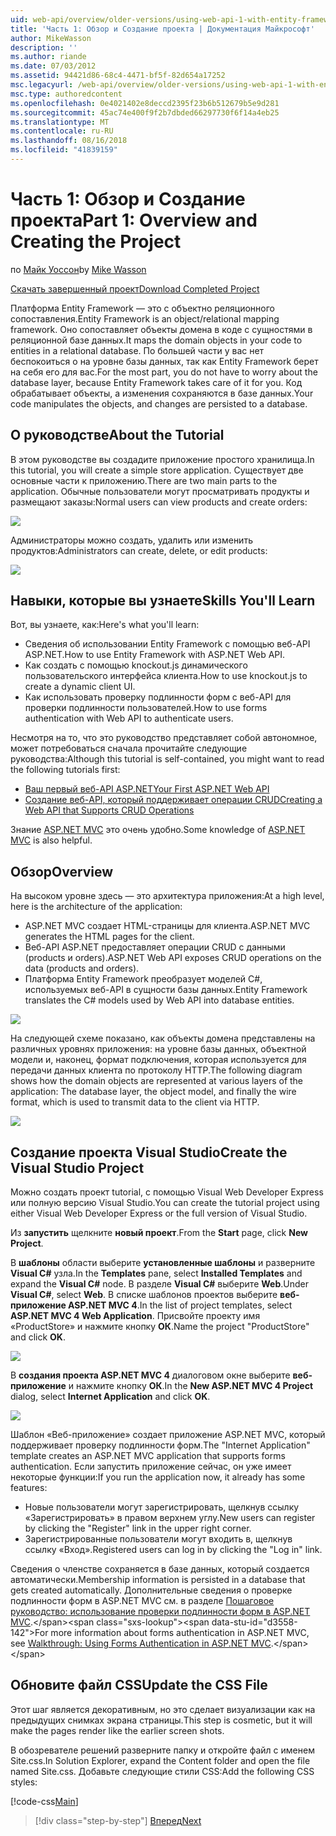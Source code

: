 ```yaml
---
uid: web-api/overview/older-versions/using-web-api-1-with-entity-framework-5/using-web-api-with-entity-framework-part-1
title: 'Часть 1: Обзор и Создание проекта | Документация Майкрософт'
author: MikeWasson
description: ''
ms.author: riande
ms.date: 07/03/2012
ms.assetid: 94421d86-68c4-4471-bf5f-82d654a17252
msc.legacyurl: /web-api/overview/older-versions/using-web-api-1-with-entity-framework-5/using-web-api-with-entity-framework-part-1
msc.type: authoredcontent
ms.openlocfilehash: 0e4021402e8deccd2395f23b6b512679b5e9d281
ms.sourcegitcommit: 45ac74e400f9f2b7dbded66297730f6f14a4eb25
ms.translationtype: MT
ms.contentlocale: ru-RU
ms.lasthandoff: 08/16/2018
ms.locfileid: "41839159"
---
```

<a name="part-1-overview-and-creating-the-project"></a><span data-ttu-id="d3558-102">Часть 1: Обзор и Создание проекта</span><span class="sxs-lookup"><span data-stu-id="d3558-102">Part 1: Overview and Creating the Project</span></span>
====================
<span data-ttu-id="d3558-103">по [Майк Уоссон](https://github.com/MikeWasson)</span><span class="sxs-lookup"><span data-stu-id="d3558-103">by [Mike Wasson](https://github.com/MikeWasson)</span></span>

[<span data-ttu-id="d3558-104">Скачать завершенный проект</span><span class="sxs-lookup"><span data-stu-id="d3558-104">Download Completed Project</span></span>](http://code.msdn.microsoft.com/ASP-NET-Web-API-with-afa30545)

<span data-ttu-id="d3558-105">Платформа Entity Framework — это с объектно реляционного сопоставления.</span><span class="sxs-lookup"><span data-stu-id="d3558-105">Entity Framework is an object/relational mapping framework.</span></span> <span data-ttu-id="d3558-106">Оно сопоставляет объекты домена в коде с сущностями в реляционной базе данных.</span><span class="sxs-lookup"><span data-stu-id="d3558-106">It maps the domain objects in your code to entities in a relational database.</span></span> <span data-ttu-id="d3558-107">По большей части у вас нет беспокоиться о на уровне базы данных, так как Entity Framework берет на себя его для вас.</span><span class="sxs-lookup"><span data-stu-id="d3558-107">For the most part, you do not have to worry about the database layer, because Entity Framework takes care of it for you.</span></span> <span data-ttu-id="d3558-108">Код обрабатывает объекты, а изменения сохраняются в базе данных.</span><span class="sxs-lookup"><span data-stu-id="d3558-108">Your code manipulates the objects, and changes are persisted to a database.</span></span>

## <a name="about-the-tutorial"></a><span data-ttu-id="d3558-109">О руководстве</span><span class="sxs-lookup"><span data-stu-id="d3558-109">About the Tutorial</span></span>

<span data-ttu-id="d3558-110">В этом руководстве вы создадите приложение простого хранилища.</span><span class="sxs-lookup"><span data-stu-id="d3558-110">In this tutorial, you will create a simple store application.</span></span> <span data-ttu-id="d3558-111">Существует две основные части к приложению.</span><span class="sxs-lookup"><span data-stu-id="d3558-111">There are two main parts to the application.</span></span> <span data-ttu-id="d3558-112">Обычные пользователи могут просматривать продукты и размещают заказы:</span><span class="sxs-lookup"><span data-stu-id="d3558-112">Normal users can view products and create orders:</span></span>

![](using-web-api-with-entity-framework-part-1/_static/image1.png)

<span data-ttu-id="d3558-113">Администраторы можно создать, удалить или изменить продуктов:</span><span class="sxs-lookup"><span data-stu-id="d3558-113">Administrators can create, delete, or edit products:</span></span>

![](using-web-api-with-entity-framework-part-1/_static/image2.png)

## <a name="skills-youll-learn"></a><span data-ttu-id="d3558-114">Навыки, которые вы узнаете</span><span class="sxs-lookup"><span data-stu-id="d3558-114">Skills You'll Learn</span></span>

<span data-ttu-id="d3558-115">Вот, вы узнаете, как:</span><span class="sxs-lookup"><span data-stu-id="d3558-115">Here's what you'll learn:</span></span>

- <span data-ttu-id="d3558-116">Сведения об использовании Entity Framework с помощью веб-API ASP.NET.</span><span class="sxs-lookup"><span data-stu-id="d3558-116">How to use Entity Framework with ASP.NET Web API.</span></span>
- <span data-ttu-id="d3558-117">Как создать с помощью knockout.js динамического пользовательского интерфейса клиента.</span><span class="sxs-lookup"><span data-stu-id="d3558-117">How to use knockout.js to create a dynamic client UI.</span></span>
- <span data-ttu-id="d3558-118">Как использовать проверку подлинности форм с веб-API для проверки подлинности пользователей.</span><span class="sxs-lookup"><span data-stu-id="d3558-118">How to use forms authentication with Web API to authenticate users.</span></span>

<span data-ttu-id="d3558-119">Несмотря на то, что это руководство представляет собой автономное, может потребоваться сначала прочитайте следующие руководства:</span><span class="sxs-lookup"><span data-stu-id="d3558-119">Although this tutorial is self-contained, you might want to read the following tutorials first:</span></span>

- [<span data-ttu-id="d3558-120">Ваш первый веб-API ASP.NET</span><span class="sxs-lookup"><span data-stu-id="d3558-120">Your First ASP.NET Web API</span></span>](../../getting-started-with-aspnet-web-api/tutorial-your-first-web-api.md)
- [<span data-ttu-id="d3558-121">Создание веб-API, который поддерживает операции CRUD</span><span class="sxs-lookup"><span data-stu-id="d3558-121">Creating a Web API that Supports CRUD Operations</span></span>](../creating-a-web-api-that-supports-crud-operations.md)

<span data-ttu-id="d3558-122">Знание [ASP.NET MVC](../../../../mvc/index.md) это очень удобно.</span><span class="sxs-lookup"><span data-stu-id="d3558-122">Some knowledge of [ASP.NET MVC](../../../../mvc/index.md) is also helpful.</span></span>

## <a name="overview"></a><span data-ttu-id="d3558-123">Обзор</span><span class="sxs-lookup"><span data-stu-id="d3558-123">Overview</span></span>

<span data-ttu-id="d3558-124">На высоком уровне здесь — это архитектура приложения:</span><span class="sxs-lookup"><span data-stu-id="d3558-124">At a high level, here is the architecture of the application:</span></span>

- <span data-ttu-id="d3558-125">ASP.NET MVC создает HTML-страницы для клиента.</span><span class="sxs-lookup"><span data-stu-id="d3558-125">ASP.NET MVC generates the HTML pages for the client.</span></span>
- <span data-ttu-id="d3558-126">Веб-API ASP.NET предоставляет операции CRUD с данными (products и orders).</span><span class="sxs-lookup"><span data-stu-id="d3558-126">ASP.NET Web API exposes CRUD operations on the data (products and orders).</span></span>
- <span data-ttu-id="d3558-127">Платформа Entity Framework преобразует моделей C#, используемых веб-API в сущности базы данных.</span><span class="sxs-lookup"><span data-stu-id="d3558-127">Entity Framework translates the C# models used by Web API into database entities.</span></span>

![](using-web-api-with-entity-framework-part-1/_static/image3.png)

<span data-ttu-id="d3558-128">На следующей схеме показано, как объекты домена представлены на различных уровнях приложения: на уровне базы данных, объектной модели и, наконец, формат подключения, которая используется для передачи данных клиента по протоколу HTTP.</span><span class="sxs-lookup"><span data-stu-id="d3558-128">The following diagram shows how the domain objects are represented at various layers of the application: The database layer, the object model, and finally the wire format, which is used to transmit data to the client via HTTP.</span></span>

![](using-web-api-with-entity-framework-part-1/_static/image4.png)

## <a name="create-the-visual-studio-project"></a><span data-ttu-id="d3558-129">Создание проекта Visual Studio</span><span class="sxs-lookup"><span data-stu-id="d3558-129">Create the Visual Studio Project</span></span>

<span data-ttu-id="d3558-130">Можно создать проект tutorial, с помощью Visual Web Developer Express или полную версию Visual Studio.</span><span class="sxs-lookup"><span data-stu-id="d3558-130">You can create the tutorial project using either Visual Web Developer Express or the full version of Visual Studio.</span></span>

<span data-ttu-id="d3558-131">Из **запустить** щелкните **новый проект**.</span><span class="sxs-lookup"><span data-stu-id="d3558-131">From the **Start** page, click **New Project**.</span></span>

<span data-ttu-id="d3558-132">В **шаблоны** области выберите **установленные шаблоны** и разверните **Visual C#** узла.</span><span class="sxs-lookup"><span data-stu-id="d3558-132">In the **Templates** pane, select **Installed Templates** and expand the **Visual C#** node.</span></span> <span data-ttu-id="d3558-133">В разделе **Visual C#** выберите **Web**.</span><span class="sxs-lookup"><span data-stu-id="d3558-133">Under **Visual C#**, select **Web**.</span></span> <span data-ttu-id="d3558-134">В списке шаблонов проектов выберите **веб-приложение ASP.NET MVC 4**.</span><span class="sxs-lookup"><span data-stu-id="d3558-134">In the list of project templates, select **ASP.NET MVC 4 Web Application**.</span></span> <span data-ttu-id="d3558-135">Присвойте проекту имя «ProductStore» и нажмите кнопку **ОК**.</span><span class="sxs-lookup"><span data-stu-id="d3558-135">Name the project "ProductStore" and click **OK**.</span></span>

![](using-web-api-with-entity-framework-part-1/_static/image5.png)

<span data-ttu-id="d3558-136">В **создания проекта ASP.NET MVC 4** диалоговом окне выберите **веб-приложение** и нажмите кнопку **ОК**.</span><span class="sxs-lookup"><span data-stu-id="d3558-136">In the **New ASP.NET MVC 4 Project** dialog, select **Internet Application** and click **OK**.</span></span>

![](using-web-api-with-entity-framework-part-1/_static/image6.png)

<span data-ttu-id="d3558-137">Шаблон «Веб-приложение» создает приложение ASP.NET MVC, который поддерживает проверку подлинности форм.</span><span class="sxs-lookup"><span data-stu-id="d3558-137">The "Internet Application" template creates an ASP.NET MVC application that supports forms authentication.</span></span> <span data-ttu-id="d3558-138">Если запустить приложение сейчас, он уже имеет некоторые функции:</span><span class="sxs-lookup"><span data-stu-id="d3558-138">If you run the application now, it already has some features:</span></span>

- <span data-ttu-id="d3558-139">Новые пользователи могут зарегистрировать, щелкнув ссылку «Зарегистрировать» в правом верхнем углу.</span><span class="sxs-lookup"><span data-stu-id="d3558-139">New users can register by clicking the "Register" link in the upper right corner.</span></span>
- <span data-ttu-id="d3558-140">Зарегистрированные пользователи могут входить в, щелкнув ссылку «Вход».</span><span class="sxs-lookup"><span data-stu-id="d3558-140">Registered users can log in by clicking the "Log in" link.</span></span>

<span data-ttu-id="d3558-141">Сведения о членстве сохраняется в базе данных, который создается автоматически.</span><span class="sxs-lookup"><span data-stu-id="d3558-141">Membership information is persisted in a database that gets created automatically.</span></span> <span data-ttu-id="d3558-142">Дополнительные сведения о проверке подлинности форм в ASP.NET MVC см. в разделе [Пошаговое руководство: использование проверки подлинности форм в ASP.NET MVC](https://msdn.microsoft.com/library/ff398049(VS.98).aspx).</span><span class="sxs-lookup"><span data-stu-id="d3558-142">For more information about forms authentication in ASP.NET MVC, see [Walkthrough: Using Forms Authentication in ASP.NET MVC](https://msdn.microsoft.com/library/ff398049(VS.98).aspx).</span></span>

## <a name="update-the-css-file"></a><span data-ttu-id="d3558-143">Обновите файл CSS</span><span class="sxs-lookup"><span data-stu-id="d3558-143">Update the CSS File</span></span>

<span data-ttu-id="d3558-144">Этот шаг является декоративным, но это сделает визуализации как на предыдущих снимках экрана страницы.</span><span class="sxs-lookup"><span data-stu-id="d3558-144">This step is cosmetic, but it will make the pages render like the earlier screen shots.</span></span>

<span data-ttu-id="d3558-145">В обозревателе решений разверните папку и откройте файл с именем Site.css.</span><span class="sxs-lookup"><span data-stu-id="d3558-145">In Solution Explorer, expand the Content folder and open the file named Site.css.</span></span> <span data-ttu-id="d3558-146">Добавьте следующие стили CSS:</span><span class="sxs-lookup"><span data-stu-id="d3558-146">Add the following CSS styles:</span></span>

[!code-css[Main](using-web-api-with-entity-framework-part-1/samples/sample1.css)]

> [!div class="step-by-step"]
> [<span data-ttu-id="d3558-147">Вперед</span><span class="sxs-lookup"><span data-stu-id="d3558-147">Next</span></span>](using-web-api-with-entity-framework-part-2.md)
